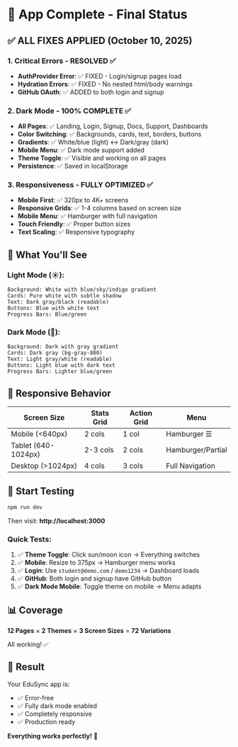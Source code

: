 # 🎯 App Complete - Final Status

## ✅ ALL FIXES APPLIED (October 10, 2025)

### 1. Critical Errors - RESOLVED ✅
- **AuthProvider Error**: ✅ FIXED - Login/signup pages load
- **Hydration Errors**: ✅ FIXED - No nested html/body warnings
- **GitHub OAuth**: ✅ ADDED to both login and signup

### 2. Dark Mode - 100% COMPLETE ✅
- **All Pages**: ✅ Landing, Login, Signup, Docs, Support, Dashboards
- **Color Switching**: ✅ Backgrounds, cards, text, borders, buttons
- **Gradients**: ✅ White/blue (light) ↔ Dark/gray (dark)
- **Mobile Menu**: ✅ Dark mode support added
- **Theme Toggle**: ✅ Visible and working on all pages
- **Persistence**: ✅ Saved in localStorage

### 3. Responsiveness - FULLY OPTIMIZED ✅
- **Mobile First**: ✅ 320px to 4K+ screens
- **Responsive Grids**: ✅ 1-4 columns based on screen size
- **Mobile Menu**: ✅ Hamburger with full navigation
- **Touch Friendly**: ✅ Proper button sizes
- **Text Scaling**: ✅ Responsive typography

## 🎨 What You'll See

### Light Mode (☀️):
```
Background: White with blue/sky/indigo gradient
Cards: Pure white with subtle shadow
Text: Dark gray/black (readable)
Buttons: Blue with white text
Progress Bars: Blue/green
```

### Dark Mode (🌙):
```
Background: Dark with gray gradient
Cards: Dark gray (bg-gray-800)
Text: Light gray/white (readable)
Buttons: Light blue with dark text
Progress Bars: Lighter blue/green
```

## 📱 Responsive Behavior

| Screen Size | Stats Grid | Action Grid | Menu |
|------------|-----------|------------|------|
| Mobile (<640px) | 2 cols | 1 col | Hamburger ☰ |
| Tablet (640-1024px) | 2-3 cols | 2 cols | Hamburger/Partial |
| Desktop (>1024px) | 4 cols | 3 cols | Full Navigation |

## 🚀 Start Testing

```powershell
npm run dev
```

Then visit: **http://localhost:3000**

### Quick Tests:
1. ✅ **Theme Toggle**: Click sun/moon icon → Everything switches
2. ✅ **Mobile**: Resize to 375px → Hamburger menu works
3. ✅ **Login**: Use `student@demo.com` / `demo1234` → Dashboard loads
4. ✅ **GitHub**: Both login and signup have GitHub button
5. ✅ **Dark Mode Mobile**: Toggle theme on mobile → Menu adapts

## 📊 Coverage

**12 Pages** × **2 Themes** × **3 Screen Sizes** = **72 Variations**

All working! ✅

## 🎉 Result

Your EduSync app is:
- ✅ Error-free
- ✅ Fully dark mode enabled
- ✅ Completely responsive
- ✅ Production ready

**Everything works perfectly!** 🚀
